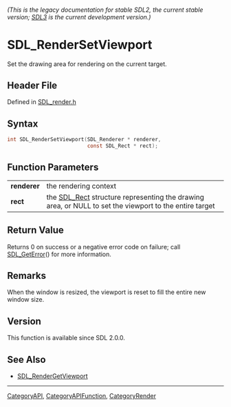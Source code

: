 ###### (This is the legacy documentation for stable SDL2, the current stable version; [SDL3](https://wiki.libsdl.org/SDL3/) is the current development version.)
# SDL_RenderSetViewport

Set the drawing area for rendering on the current target.

## Header File

Defined in [SDL_render.h](https://github.com/libsdl-org/SDL/blob/SDL2/include/SDL_render.h)

## Syntax

```c
int SDL_RenderSetViewport(SDL_Renderer * renderer,
                          const SDL_Rect * rect);

```

## Function Parameters

|                  |                                                                                                                    |
| ---------------- | ------------------------------------------------------------------------------------------------------------------ |
| **renderer**     | the rendering context                                                                                              |
| **rect**         | the [SDL_Rect](SDL_Rect) structure representing the drawing area, or NULL to set the viewport to the entire target |

## Return Value

Returns 0 on success or a negative error code on failure; call
[SDL_GetError](SDL_GetError)() for more information.

## Remarks

When the window is resized, the viewport is reset to fill the entire new
window size.

## Version

This function is available since SDL 2.0.0.

## See Also

- [SDL_RenderGetViewport](SDL_RenderGetViewport)

----
[CategoryAPI](CategoryAPI), [CategoryAPIFunction](CategoryAPIFunction), [CategoryRender](CategoryRender)

